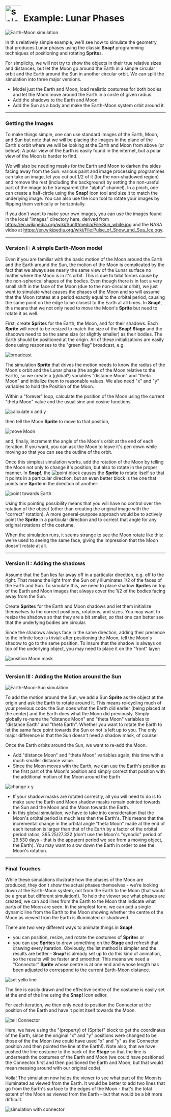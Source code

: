 # <img alt="scientific-snap-icon" src="../../images/einstein_snap.png" width="50"/> Example: Lunar Phases

![Earth-Moon simulation](./images/Earth_Moon_simulation.png)

In this relatively simple example, we'll see how to simulate the geometry that produces Lunar phases using the classic **Snap!** programming techniques of positioning and rotating **Sprite**s.  

For simplicity, we will not try to show the objects in their true relative sizes and distances, but let the Moon go around the Earth in a simple circular orbit and the Earth around the Sun in another circular orbit. We can split the simulation into three major versions.
- Model just the Earth and Moon, load realistic costumes for both bodies and let the Moon move around the Earth in a circle of given radius.
- Add the shadows to the Earth and Moon.
- Add the Sun as a body and make the Earth-Moon system orbit around it.

---

### Getting the Images

To make things simple, one can use standard images of the Earth, Moon, and Sun but note that we will be placing the images in the plane of the Earth's orbit where we will be looking at the Earth and Moon from above (or below).  A polar view of the Earth is easily found in the internet, but a polar view of the Moon is harder to find.

We will also be needing masks for the Earth and Moon to darken the sides facing away from the Sun: various paint and image processing programmes can take an image, let you cut out 1/2 of it (for the non-shadowed region) and remove the rest (including the background) by setting the non-useful part of the image to be transparent (the "alpha" channel).  In a pinch, one can create a half-circle using the **Snap!** icon tool and size it to match the underlying image.  You can also use the icon tool to rotate your images by flipping them vertically or horizontally.

If you don't want to make your own images, you can use the images found in the local "images" directory here, derived from https://en.wikipedia.org/wiki/Sun#/media/File:Sun_white.jpg and the NASA video at https://en.wikipedia.org/wiki/File:Pulse_of_Snow_and_Sea_Ice.ogv.

---

### Version I : A simple Earth-Moon model

Even if you are familiar with the basic motion of the Moon around the Earth and the Earth around the Sun, the motion of the Moon is complicated by the fact that we always see nearly the same view of the Lunar surface no matter where the Moon is in it's orbit.  This is due to tidal forces cause by the non-spherical shapes of the bodies.  Even though there is in fact a very small shift in the face of the Moon (due to the non-circular orbit), we just want to simulate what causes the phases of the Moon and so will assume that the Moon rotates at a period exactly equal to the orbital period, causing the same point on the edge to be closest to the Earth at all times.  In **Snap!**, this means that we not only need to move the Moon's **Sprite** but need to rotate it as well.

First, create **Sprite**s for the Earth, the Moon, and for their shadows.  Each **Sprite** will need to be resized to match the size of the **Snap!** **Stage** and the shadows need to be the same size (or slightly smaller) as their bodies.  The Earth should be positioned at the origin.  All of these initializations are easily done using responses to the "green flag" broadcast, e.g.

![broadcast](./images/broadcast.png)

The simulation **Sprite** that drives the motion needs to know the radius of the Moon's orbit and the Lunar phase (the angle of the Moon relative to the Earth), so we create a (global?) variables "distance Moon" and "theta Moon" and initialize them to reasonable values.  We also need "x" and "y" variables to hold the Position of the Moon.

Within a "forever" loop, calculate the position of the Moon using the current "theta Moon" value and the usual sine and cosine functions

![calculate x and y](./images/calc_x_y.png)

then tell the Moon **Sprite** to move to that position,

![move Moon](./images/move_Moon.png)

and, finally, increment the angle of the Moon's orbit at the end of each iteration.  If you want, you can ask the Moon to leave it's pen down while moving so that you can see the outline of the orbit.

Once this simplest simulation works, add the rotation of the Moon by telling the Moon not only to change it's position, but also to rotate in the proper manner.  In **Snap!**, the ![point](./images/point_in_direction.png) block causes the **Sprite** to rotate itself so that it points in a particular direction, but an even better block is the one that points one **Sprite** in the direction of another:

![point towards Earth](./images/point_towards_Earth.png)

Using this pointing possibility means that you will have no control over the rotation of the object (other than creating the original image with the "correct" rotation).  A more general-purpose approach would be to actively point the **Sprite** in a particular direction and to correct that angle for any original rotations of the costume.

When the simulation runs, it seems strange to see the Moon rotate like this: we're used to seeing the same face, giving the impression that the Moon doesn't rotate at all.

---

### Version II : Adding the shadows

Assume that the Sun lies far away off in a particular direction, e.g. off to the right.  That means the light from the Sun only illuminates 1/2 of the faces of the Earth and Sun.  To simulate this, we need to place shadow **Sprite**s on top of the Earth and Moon images that always cover the 1/2 of the bodies facing away from the Sun.

Create **Sprite**s for the Earth and Moon shadows and let them initialize themselves to the correct positions, rotations, and sizes.  You may want to resize the shadows so that they are a bit smaller, so that one can better see that the underlying bodies are circular.

Since the shadows always face in the same direction, adding their presence to the infinite loop is trivial: after positioning the Moon, tell the Moon's shadow to go to the same position.  To insure that the shadow is always on top of the underlying object, you may need to place it on the "front" layer:

![position Moon mask](./images/tell_MoonMask.png)

---

### Version III : Adding the Motion around the Sun

![Earth-Moon-Sun simulation](./images/Earth_Moon_Sun_simulation.png)

To add the motion around the Sun, we add a Sun **Sprite** as the object at the origin and ask the Earth to rotate around it.  This means re-cycling much of your previous code: the Sun does what the Earth did earlier (being placed at the center) and the Earth does what the Moon did previously.  Simply globally re-name the "distance Moon" and "theta Moon" variables to "distance Earth" and "theta Earth".   Whether you want to rotate the Earth to let the same face point towards the Sun or not is left up to you.  The only major difference is that the Sun doesn't need a shadow mask, of course!

Once the Earth orbits around the Sun, we want to re-add the Moon.
- Add "distance Moon" and "theta Moon" variables again, this time with a much smaller distance value.
- Since the Moon moves with the Earth, we can use the Earth's position as the first part of the Moon's position and simply correct that position with the additional motion of the Moon around the Earth

![change x y](./images/change_x_y.png)

- If your shadow masks are rotated correctly, all you will need to do is to make sure the Earth and Moon shadow masks remain pointed towards the Sun and the Moon and the Moon towards the Earth.
- In this global simulation, we have to take into consideration that the Moon's orbital period is much less than the Earth's.  This means that the incremental change in the orbital angle "theta Moon" made at the end of each iteration is larger than that of the Earth by a factor of the orbital period ratios, 365.25/27.322 (don't use the Moon's "synodic" period of 29.530 days - that is the apparent period we see from a moving object, the Earth).  You may want to slow down the Earth in order to see the Moon's rotation.

---

### Final Touches

While these simulations illustrate how the phases of the Moon are produced, they don't show the actual phases themselves - we're looking down at the Earth-Moon system, not from the Earth to the Moon (that would be a great but different simulation!).  To help the viewer see what phases are created, we can add lines from the Earth to the Moon that indicate what parts of the Moon are seen.  In the simplest form, we can add a single dynamic line from the Earth to the Moon showing whether the centre of the Moon as viewed from the Earth is illuminated or shadowed.

There are two very different ways to animate things in **Snap!**:
- you can position, resize, and rotate the costumes of **Sprite**s or
- you can use **Sprite**s to draw something on the **Stage** and refresh that drawing every iteration.
Obviously, the 1st method is simpler and the results are better - **Snap!** is already set up to do this kind of animation, so the results will be faster and smoother.  This means we need a "Connector" **Sprite** whose centre is at one end and whose length has been adjusted to correspond to the current Earth-Moon distance.

![set yello line](./images/set_yellow_line.png)

The line is easily drawn and the effective centre of the costume is easily set at the end of the line using the **Snap!** icon editor.

For each iteration, we then only need to position the Connector at the position of the Earth and have it point itself towards the Moon.

![tell Connector](./images/tell_Connector.png)

Here, we have using the "(property) of (Sprite)" block to get the coordinates of the Earth, since the original "x" and "y" positions were changed to be those of the the Moon (we could have used "x" and "y" as the Connector position and then pointed the line at the Earth!).  Note also, that we have pushed the line costume to the back of the **Stage** so that the line is underneath the costumes of the Earth and Moon (we could have positioned the Connector first and then positioned the Earth and Moon, but that would mean messing around with our original code).

Voila!  The simulation now helps the viewer to see what part of the Moon is illuminated as viewed from the Earth.  It would be better to add two lines that go from the Earth's surface to the edges of the Moon - that's the total extent of the Moon as viewed from the Earth - but that would be a bit more difficult.

![simulation with connector](./images/simulation_with_connector.png)

